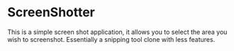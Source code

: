 # ScreenShotter

This is a simple screen shot application, it allows you to select the area you wish to screenshot.
Essentially a snipping tool clone with less features.

